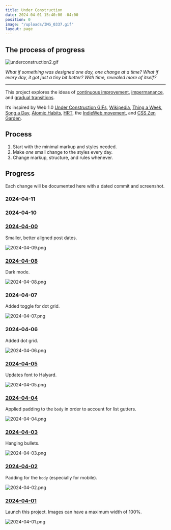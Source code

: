 ```yaml
---
title: Under Construction
date: 2024-04-01 15:40:00 -04:00
position: 0
image: "/uploads/IMG_0337.gif"
layout: page
---
```


## The process of progress

![underconstruction2.gif](/uploads/underconstruction2.gif)

*What if something was designed one day, one change at a time? What if every day, it got just a tiny bit better? With time, revealed more of itself?*

---

This project explores the ideas of [continuous improvement](https://en.wikipedia.org/wiki/Kaizen), [impermanance](https://en.wikipedia.org/wiki/Wabi-sabi), and [gradual transitions](https://en.wikipedia.org/wiki/Gender_transition).

It’s inspired by Web 1.0 [Under Construction GIFs](http://textfiles.com/underconstruction/), [Wikipedia](http://wikipedia.org), [Thing a Week](https://en.wikipedia.org/wiki/Thing_a_Week), [Song a Day](https://songaday.world), [Atomic Habits](https://jamesclear.com/atomic-habits), [HRT](https://en.wikipedia.org/wiki/Hormone_replacement_therapy), the [IndieWeb movement](https://indieweb.org), and [CSS Zen Garden](https://csszengarden.com).

## Process

1. Start with the minimal markup and styles needed.
2. Make *one* small change to the styles every day.
3. Change markup, structure, and rules whenever.

## Progress

Each change will be documented here with a dated commit and screenshot.

### 2024-04-11

### 2024-04-10

### [2024-04-00](https://github.com/mattbischoff/website/commit/662b565e8792931b3ee7d3f38a83d16c860445d1)

Smaller, better aligned post dates.

![2024-04-09.png](/uploads/2024-04-09.png)

### [2024-04-08](https://github.com/mattbischoff/website/commit/031cb971160b341c78901dd841b7fe80ee52c569)

Dark mode.

![2024-04-08.png](/uploads/2024-04-08.png)

### 2024-04-07

Added toggle for dot grid.

![2024-04-07.png](/uploads/2024-04-07.png)

### 2024-04-06

Added dot grid.

![2024-04-06.png](/uploads/2024-04-06.png)

### [2024-04-05](https://github.com/mattbischoff/website/commit/2b98526e09a50db4c04138c79e09ca09e85fa2be)

Updates font to Halyard.

![2024-04-05.png](/uploads/2024-04-05.png)

### [2024-04-04](https://github.com/mattbischoff/website/commit/5d62e5274f7899851622ac623c42dbe4155b4a15)

Applied padding to the `body` in order to account for list gutters. 

![2024-04-04.png](/uploads/2024-04-04.png)

### [2024-04-03](https://github.com/mattbischoff/website/commit/98b235ce7dbe5ca294c0cea5b2a667faf5b5b029)

Hanging bullets.

![2024-04-03.png](/uploads/2024-04-03.png)

### [2024-04-02](https://github.com/mattbischoff/website/commit/a086a4de6b108de11e4c89394499cdb9d8675310)

Padding for the `body` (especially for mobile).

![2024-04-02.png](/uploads/2024-04-02.png)

### [2024-04-01](https://github.com/mattbischoff/website/commit/c2b74918c473a0b5e86e92fd4b0cb879431f2323)

Launch this project. Images can have a maximum width of 100%.

![2024-04-01.png](/uploads/2024-04-01.png)


